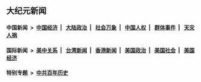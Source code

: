 ## 大纪元新闻

#### 中国新闻 &nbsp;>&nbsp; [中国经济](indexes/ncid283/README.md?02101245) &nbsp;| &nbsp; [大陆政治](indexes/ncid277/README.md?02101245) &nbsp;| &nbsp; [社会万象](indexes/ncid282/README.md?02101245) &nbsp;| &nbsp; [中国人权](indexes/ncid278/README.md?02101245) &nbsp;| &nbsp; [群体事件](indexes/ncid279/README.md?02101245) &nbsp;| &nbsp; [天灾人祸](indexes/ncid280/README.md?02101245)

#### 国际新闻 &nbsp;>&nbsp; [美中关系](indexes/nf1412576/README.md?02101245) &nbsp;| &nbsp; [台湾新闻](indexes/ncid1349361/README.md?02101245) &nbsp;| &nbsp; [香港新闻](indexes/ncid1349362/README.md?02101245) &nbsp;| &nbsp; [美国政治](indexes/ncid1078159/README.md?02101245) &nbsp;| &nbsp; [美国社会](indexes/ncid1078160/README.md?02101245) &nbsp;| &nbsp; [美国经济](indexes/ncid1078158/README.md?02101245)

#### 特别专题 &nbsp;>&nbsp; [中共百年历史](https://github.com/epoch-news/epoch-special/blob/master/README.md?02101245)  
